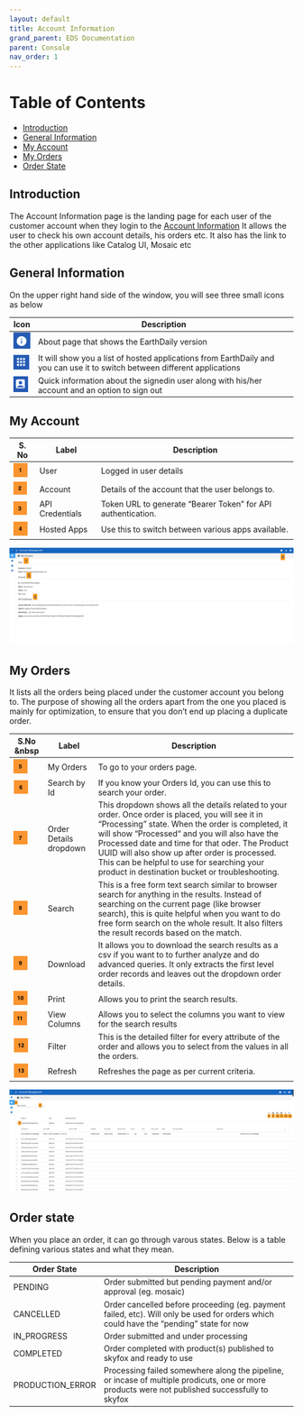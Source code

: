 ```yaml
---
layout: default
title: Account Information
grand_parent: EDS Documentation
parent: Console
nav_order: 1
---
```


# Table of Contents
* [Introduction](#introduction)
* [General Information](#general-information)
* [My Account](#my-account)
* [My Orders](#my-orders)
* [Order State](#order-state)

## Introduction
The Account Information page is the landing page for each user of the customer account when they login to the [Account Information](https://console.earthdaily.com/account) It allows the user to check his own account details, his orders etc. It also has the link to the other applications like Catalog UI, Mosaic etc

## General Information
  
On the upper right hand side of the window, you will see three small icons as below

|   Icon    |   Description     |
|------------|------------------|
| ![About](../Images/AccountUI/About.png) | About page that shows the EarthDaily version |
| ![AppSwitcher](../Images/AccountUI/AppSwitcher.png) | It will show you a list of hosted applications from EarthDaily and you can use it to switch between different applications |
| ![UserInfo](../Images/AccountUI/UserInfo.png) | Quick information about the signedin user along with his/her account and an option to sign out |

## My Account

| S. No | Label | Description |
|-------|-------|-------------|
| ![One](../Images/NumberLabels/One.png)  | User   |  Logged in user details |
| ![Two](../Images/NumberLabels/Two.png)  | Account | Details of the account that the user belongs to. |
| ![Three](../Images/NumberLabels/Three.png)   | API Credentials |  Token URL to generate “Bearer Token” for API authentication. |
| ![Four](../Images/NumberLabels/Four.png)  | Hosted Apps     | Use this to switch between various apps available. |

![My Account](../Images/AccountUI/AccountInformation.png)

## My Orders

It lists all the orders being placed under the customer account you belong to. The purpose of showing all the orders apart from the one you placed is mainly for optimization, to ensure that you don’t end up placing a duplicate order.


|  S.No &nbsp     | Label | Description |
|---------|-------|-------------|
| ![Five](../Images/NumberLabels/Five.png)  | My Orders | To go to your orders page. |
| ![Six](../Images/NumberLabels/Six.png)  | Search by Id | If you know your Orders Id, you can use this to search your order. |
| ![Seven](../Images/NumberLabels/Seven.png) | Order Details dropdown | This dropdown shows all the details related to your order. Once order is placed, you will see it in “Processing” state. When the order is completed, it will show “Processed“ and you will also have the Processed date and time for that oder. The Product UUID will also show up after order is processed. This can be helpful to use for searching your product in destination bucket or troubleshooting.
| ![Eight](../Images/NumberLabels/Eight.png) | Search | This is a free form text search similar to browser search for anything in the results. Instead of searching on the current page (like browser search), this is quite helpful when you want to do free form search on the whole result. It also filters the result records based on the match.|
| ![Nine](../Images/NumberLabels/Nine.png) | Download | It allows you to download the search results as a csv if you want to to further analyze and do advanced queries. It only extracts the first level order records and leaves out the dropdown order details. |
| ![Ten](../Images/NumberLabels/Ten.png)  | Print | Allows you to print the search results. |
| ![Eleven](../Images/NumberLabels/Eleven.png)  | View Columns | Allows you to select the columns you want to view for the search results |
| ![Twelve](../Images/NumberLabels/Twelve.png) | Filter | This is the detailed filter for every attribute of the order and allows you to select from the values in all the orders. |
| ![Thirteen](../Images/NumberLabels/Thirteen.png) | Refresh | Refreshes the page as per current criteria. |

 
![My Orders](../Images/AccountUI/MyOrders.png)

## Order state

When you place an order, it can go through varous states. Below is a table defining various states and what they mean.

|   Order State         |              Description              |
|-----------------------|-----------------------------------------------------------------------------------------------| 
|   PENDING             |   Order submitted but pending payment and/or approval (eg. mosaic)       |
|   CANCELLED             |   Order cancelled before proceeding (eg. payment failed, etc). Will only be used for orders which could have the “pending” state for now       |
|   IN_PROGRESS             |   Order submitted and under processing       |
|   COMPLETED             |   Order completed with product(s) published to skyfox and ready to use       |
|   PRODUCTION_ERROR             |   Processing failed somewhere along the pipeline, or incase of multiple prodicuts, one or more products were not published successfully to skyfox       |
